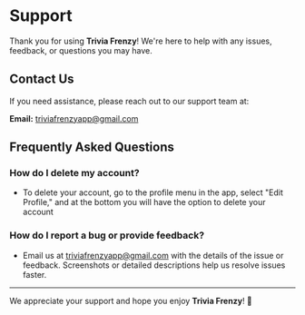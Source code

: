# Support

Thank you for using **Trivia Frenzy**! We're here to help with any issues, feedback, or questions you may have.

## Contact Us

If you need assistance, please reach out to our support team at:

**Email:** [triviafrenzyapp@gmail.com](mailto:triviafrenzyapp@gmail.com)

## Frequently Asked Questions


### How do I delete my account?
- To delete your account, go to the profile menu in the app, select "Edit Profile," and at the bottom you will have the option to delete your account

### How do I report a bug or provide feedback?
- Email us at [triviafrenzyapp@gmail.com](mailto:triviafrenzyapp@gmail.com) with the details of the issue or feedback. Screenshots or detailed descriptions help us resolve issues faster.

---

We appreciate your support and hope you enjoy **Trivia Frenzy**! 🎉
